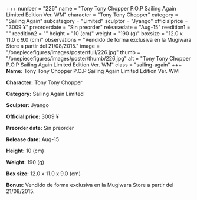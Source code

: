+++
number = "226"
name = "Tony Tony Chopper P.O.P Sailing Again Limited Edition Ver. WM"
character = "Tony Tony Chopper"
category = "Sailing Again"
subcategory = "Limited"
sculptor = "Jyango"
officialprice = "3009 ¥"
preorderdate = "Sin preorder"
releasedate = "Aug-15"
reedition1 = ""
reedition2 = ""
height = "10 (cm)"
weight = "190 (g)"
boxsize = "12.0 x 11.0 x 9.0 (cm)"
observations = "Vendido de forma exclusiva en la Mugiwara Store a partir del 21/08/2015."
image = "/onepiecefigures/images/poster/full/226.jpg"
thumb = "/onepiecefigures/images/poster/thumb/226.jpg"
alt = "Tony Tony Chopper P.O.P Sailing Again Limited Edition Ver. WM"
class = "sailing-again"
+++
**Name:** Tony Tony Chopper P.O.P Sailing Again Limited Edition Ver. WM

**Character:** Tony Tony Chopper

**Category:** Sailing Again  Limited 

**Sculptor:** Jyango

**Official price:** 3009 ¥

**Preorder date:** Sin preorder

**Release date:** Aug-15

**Height:** 10 (cm)

**Weight:** 190 (g)

**Box size:** 12.0 x 11.0 x 9.0 (cm)

**Bonus:** Vendido de forma exclusiva en la Mugiwara Store a partir del 21/08/2015.
